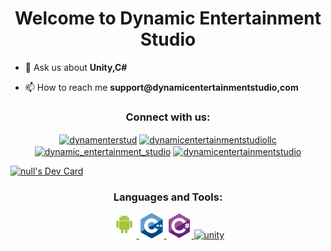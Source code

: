 <h1 align="center">Welcome to Dynamic Entertainment Studio</h1>


- 💬 Ask us about **Unity,C#**

- 📫 How to reach me **support@dynamicentertainmentstudio,com**

<h3 align="center">Connect with us:</h3>
<p align="center">
<a href="https://twitter.com/dynamenterstud" target="blank"><img align="center" src="https://raw.githubusercontent.com/rahuldkjain/github-profile-readme-generator/master/src/images/icons/Social/twitter.svg" alt="dynamenterstud" height="30" width="40" /></a>
<a href="https://fb.com/dynamicentertainmentstudiollc" target="blank"><img align="center" src="https://raw.githubusercontent.com/rahuldkjain/github-profile-readme-generator/master/src/images/icons/Social/facebook.svg" alt="dynamicentertainmentstudiollc" height="30" width="40" /></a>
<a href="https://instagram.com/dynamic_entertainment_studio" target="blank"><img align="center" src="https://raw.githubusercontent.com/rahuldkjain/github-profile-readme-generator/master/src/images/icons/Social/instagram.svg" alt="dynamic_entertainment_studio" height="30" width="40" /></a>
<a href="https://www.youtube.com/@dynamicentertainmentstudio" target="blank"><img align="center" src="https://raw.githubusercontent.com/rahuldkjain/github-profile-readme-generator/master/src/images/icons/Social/youtube.svg" alt="dynamicentertainmentstudio" height="30" width="40" /></a>
</p><a href="https://app.daily.dev/dynamicentertainmentstudio"><img src="https://api.daily.dev/devcards/v2/clBaPyFHP95QU6tGI54Ms.png?type=wide&r=zdn" width="652" alt="null's Dev Card"/></a>



<h3 align="center">Languages and Tools:</h3>
<p align="center"> <a href="https://developer.android.com" target="_blank" rel="noreferrer"> <img src="https://raw.githubusercontent.com/devicons/devicon/master/icons/android/android-original-wordmark.svg" alt="android" width="40" height="40"/> </a> <a href="https://www.w3schools.com/cpp/" target="_blank" rel="noreferrer"> <img src="https://raw.githubusercontent.com/devicons/devicon/master/icons/cplusplus/cplusplus-original.svg" alt="cplusplus" width="40" height="40"/> </a> <a href="https://www.w3schools.com/cs/" target="_blank" rel="noreferrer"> <img src="https://raw.githubusercontent.com/devicons/devicon/master/icons/csharp/csharp-original.svg" alt="csharp" width="40" height="40"/> </a> <a href="https://unity.com/" target="_blank" rel="noreferrer"> <img src="https://www.vectorlogo.zone/logos/unity3d/unity3d-icon.svg" alt="unity" width="40" height="40"/> </a> </p>
